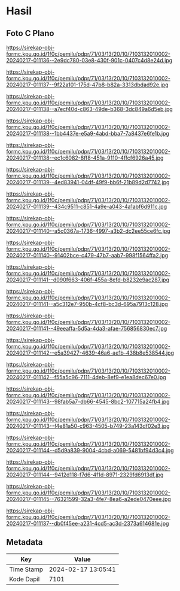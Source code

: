 # Hasil

## Foto C Plano

https://sirekap-obj-formc.kpu.go.id/1f0c/pemilu/pdpr/71/03/13/20/10/7103132010002-20240217-011136--2e9dc780-03e8-430f-901c-0407c4d8e24d.jpg

https://sirekap-obj-formc.kpu.go.id/1f0c/pemilu/pdpr/71/03/13/20/10/7103132010002-20240217-011137--9f22a101-175d-47b8-b82a-3313dbdad92e.jpg

https://sirekap-obj-formc.kpu.go.id/1f0c/pemilu/pdpr/71/03/13/20/10/7103132010002-20240217-011138--a7ecf40d-c863-49de-b368-3dc849a6d5eb.jpg

https://sirekap-obj-formc.kpu.go.id/1f0c/pemilu/pdpr/71/03/13/20/10/7103132010002-20240217-011138--1bb4437e-e5a9-4abd-bba7-7a8437e6fe1b.jpg

https://sirekap-obj-formc.kpu.go.id/1f0c/pemilu/pdpr/71/03/13/20/10/7103132010002-20240217-011138--ec1c6082-8ff8-451a-9110-4ffcf6926a45.jpg

https://sirekap-obj-formc.kpu.go.id/1f0c/pemilu/pdpr/71/03/13/20/10/7103132010002-20240217-011139--4ed83941-04df-49f9-bb6f-21b89d2d7742.jpg

https://sirekap-obj-formc.kpu.go.id/1f0c/pemilu/pdpr/71/03/13/20/10/7103132010002-20240217-011139--434c9511-c851-4a9e-a043-4a1abf6d911c.jpg

https://sirekap-obj-formc.kpu.go.id/1f0c/pemilu/pdpr/71/03/13/20/10/7103132010002-20240217-011140--a5c0367a-1736-4997-a3b2-dc2ee55ce6fc.jpg

https://sirekap-obj-formc.kpu.go.id/1f0c/pemilu/pdpr/71/03/13/20/10/7103132010002-20240217-011140--91402bce-c479-47b7-aab7-998f1564ffa2.jpg

https://sirekap-obj-formc.kpu.go.id/1f0c/pemilu/pdpr/71/03/13/20/10/7103132010002-20240217-011141--d090f663-406f-455a-8efd-b8232e9ac287.jpg

https://sirekap-obj-formc.kpu.go.id/1f0c/pemilu/pdpr/71/03/13/20/10/7103132010002-20240217-011141--a5c312e7-950b-4cf8-bc3d-695a7913c128.jpg

https://sirekap-obj-formc.kpu.go.id/1f0c/pemilu/pdpr/71/03/13/20/10/7103132010002-20240217-011141--49eeaffa-5d5a-4da3-afae-756856830ec7.jpg

https://sirekap-obj-formc.kpu.go.id/1f0c/pemilu/pdpr/71/03/13/20/10/7103132010002-20240217-011142--e5a39427-4639-46a6-ae1b-438b8e538544.jpg

https://sirekap-obj-formc.kpu.go.id/1f0c/pemilu/pdpr/71/03/13/20/10/7103132010002-20240217-011142--f55a5c96-7111-4deb-8ef9-e1ea8dec67e0.jpg

https://sirekap-obj-formc.kpu.go.id/1f0c/pemilu/pdpr/71/03/13/20/10/7103132010002-20240217-011143--98fab5a7-db66-4545-8bc2-107715a24fb4.jpg

https://sirekap-obj-formc.kpu.go.id/1f0c/pemilu/pdpr/71/03/13/20/10/7103132010002-20240217-011143--f4e81a50-c963-4505-b749-23a143df02e3.jpg

https://sirekap-obj-formc.kpu.go.id/1f0c/pemilu/pdpr/71/03/13/20/10/7103132010002-20240217-011144--d5d9a839-9004-4cbd-a069-5481bf94d3c4.jpg

https://sirekap-obj-formc.kpu.go.id/1f0c/pemilu/pdpr/71/03/13/20/10/7103132010002-20240217-011144--9412d118-f7d6-4f1d-8971-2329fd6913df.jpg

https://sirekap-obj-formc.kpu.go.id/1f0c/pemilu/pdpr/71/03/13/20/10/7103132010002-20240217-011145--76321599-32a3-4fe7-8ea6-a2ede0470eee.jpg

https://sirekap-obj-formc.kpu.go.id/1f0c/pemilu/pdpr/71/03/13/20/10/7103132010002-20240217-011137--db0f45ee-a231-4cd5-ac3d-2373a614681e.jpg


## Metadata

| Key        | Value               |
| ---------- | ------------------- |
| Time Stamp | 2024-02-17 13:05:41 |
| Kode Dapil | 7101                |



